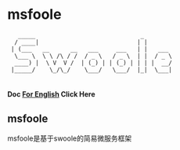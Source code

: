 # msfoole
```
   _____                              _  
  / ____|                            | |       
 | (___   __      __   ___     ___   | |   ___ 
  \___ \  \ \ /\ / /  / _ \   / _ \  | |  / _ \
  ____) |  \ V  V /  | (_) | | (_) | | | |  __/
 |_____/    \_/\_/    \___/   \___/  |_|  \___|
                                                                                               
```

#### Doc [For English](https://www.easyswoole.com/Manual/2.x/En/_book/) Click Here

## msfoole

msfoole是基于swoole的简易微服务框架

